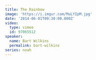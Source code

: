 ```yaml
---
title: The Rainbow
image: 'https://i.imgur.com/MuLYIpM.jpg'
date: '2014-06-01T09:30:00.000Z'
video:
  type: vimeo
  id: 97065512
speaker:
  name: Bart Wilkins
  permalink: bart-wilkins
series: noah
---
```



